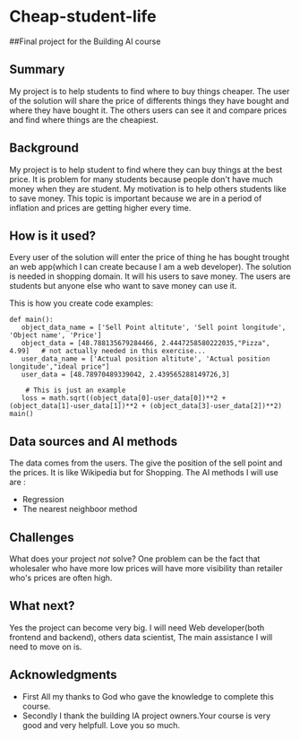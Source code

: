 
# Cheap-student-life

##Final project for the Building AI course

## Summary

My project is to help students to find where to buy things cheaper. The user of the solution will share the price of differents things they have bought and where they have bought it. The others users can see it and compare prices and find where things are the cheapiest.


## Background

My project is to help student to find where they can buy things at the best price. It is problem for many students because people don't have much money when they are student. My motivation is to help others students like to save money. This topic is important because we are in a period of inflation and prices are getting higher every time.



## How is it used?

Every user of the solution will enter the price of thing he has bought trought an web app(which I can create because I am a web developer). The solution is needed in shopping domain. It will his users to save money. The users are students but anyone else who want to save money can use it. 


This is how you create code examples:
```
def main():
   object_data_name = ['Sell Point altitute', 'Sell point longitude', 'Object name', 'Price']
   object_data = [48.788135679284466, 2.4447258580222035,"Pizza", 4.99]   # not actually needed in this exercise...
   user_data_name = ['Actual position altitute', 'Actual position longitude',"ideal price"]
   user_data = [48.78970489339042, 2.439565288149726,3] 
    
    # This is just an example 
   loss = math.sqrt((object_data[0]-user_data[0])**2 + (object_data[1]-user_data[1])**2 + (object_data[3]-user_data[2])**2)
main()
```


## Data sources and AI methods
The data comes from the users. The give the position of the sell point and the prices. It is like Wikipedia but for Shopping. 
The AI methods I will use are :
* Regression
* The nearest neighboor method

## Challenges

What does your project _not_ solve? One problem can be the fact that wholesaler who have more low prices will have more visibility than retailer who's prices are often high.

## What next?

Yes the project can become very big. I will need Web developer(both frontend and backend), others data scientist, The main assistance I will need to move on is. 


## Acknowledgments
* First All my thanks to God who gave the knowledge to complete this course. 
* Secondly I thank the building IA project owners.Your course is very good and very helpfull. Love you so much.
